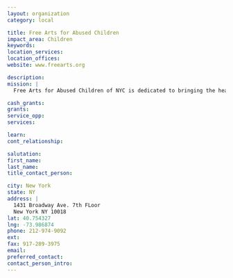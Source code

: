 ```yaml
---
layout: organization
category: local

title: Free Arts for Abused Children
impact_area: Children
keywords: 
location_services: 
location_offices: 
website: www.freearts.org

description: 
mission: |
  Free Arts for Abused Children of NYC is dedicated to bringing the healing power of the arts into the lives of abused, neglected and at-risk children and their families. Through painting, dance, drama, writing, music, sculpture, photography and other outlets of creativity, Free Arts trains volunteers to help children and families express emotions, gain self-confidence and develop positive methods of communication.

cash_grants: 
grants: 
service_opp: 
services: 

learn: 
cont_relationship: 

salutation: 
first_name: 
last_name: 
title_contact_person: 

city: New York
state: NY
address: |
  1431 Broadway Ave. 7th FLoor  
  New York NY 10018
lat: 40.754327
lng: -73.986874
phone: 212-974-9092
ext: 
fax: 917-289-3975
email: 
preferred_contact: 
contact_person_intro: 
---
```

